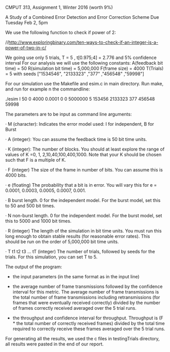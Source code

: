 CMPUT 313, Assignment 1, Winter 2016  (worth 9%)

A Study of a Combined Error Detection and Error Correction Scheme
Due Tuesday Feb 2, 5pm 

We use the following function to check if power of 2:

//http://www.exploringbinary.com/ten-ways-to-check-if-an-integer-is-a-power-of-two-in-c/

We going use only 5 trials, T = 5 , t[0.975;4] = 2.776 and 5% confidence interval
For our analysis we will use the following constants:
A(feedback bit time)  = 50
R(simulation bit time) = 5,000,000
F(frame size) = 4000
T(Trials) = 5 with seeds ["1534546", "2133323" ,"377" ,"456548" ,"59998"] 


For our simulation use the Makefile and esim.c in main directory. Run make, and run for example
n the commandline:

./esim I 50 0 4000 0.0001 0 0 5000000 5 153456 2133323 377 456548 59998



The parameters are to be input as command line arguments:

· M (character): Indicates the error model used:  I for independent, B for Burst

· A (integer): You can assume the feedback time is 50 bit time units.

· K (integer):  The number of blocks. You should at least explore the range of values of K =0, 1, 2,10,40,100,400,1000.  Note that your K should be chosen such that F is a multiple of K.

· F (integer)   The size of the frame in number of bits.   You can assume this is 4000 bits. 

· e (floating)  The probability that a bit is in error.  You will vary this for e = 0.0001, 0.0003, 0.0005, 0.0007,  0.001.

· B burst length.  0 for the independent model.  For the burst model, set this to 50 and 500 bit times.

· N non-burst length.  0 for the independent model.  For the burst model, set this to 5000 and 1000 bit times.

· R (integer)   The length of the simulation in bit time units.   You must run this long enough to obtain stable results (for reasonable error rates).  This should be run on the order of 5,000,000 bit time units.

· T  t1 t2 t3 ... tT (integer)   The number of trials, followed by seeds for the trials.  For this simulation, you can set T to 5.



The output of the program:

* the input parameters (in the same format as in the input line)


* the average number of frame transmissions followed by the confidence interval for this metric.  The average number of frame transmissions is the total number of frame transmissions including retransmissions (for frames that were eventually received correctly) divided by the number of frames correctly received averaged over the 5 trial runs.


* the throughput and confidence interval for throughput.  Throughput is  (F * the total number of correctly received frames) divided by the total time required to correctly receive these frames averaged over the 5 trial runs.


For generating all the results, we used the c files in testingTrials directory, all results were pasted in the end of our report. 
